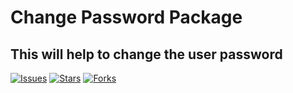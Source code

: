 # Change Password Package

## This will help to change the user password

[![Issues](https://img.shields.io/github/issues/sagautam5/changepassword
)](https://github.com/sagautam5/changepassword/issues)
[![Stars](https://img.shields.io/github/stars/sagautam5/changepassword
)](https://github.com/sagautam5/changepassword/stargazers)
[![Forks](https://img.shields.io/github/forks/sagautam5/changepassword
)](https://github.com/sagautam5/changepassword/stargazers)